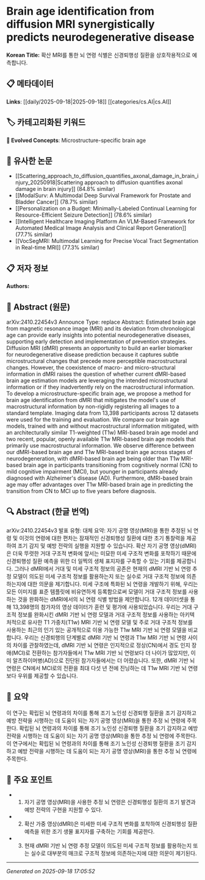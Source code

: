 
# Brain age identification from diffusion MRI synergistically predicts neurodegenerative disease

**Korean Title:** 확산 MRI를 통한 뇌 연령 식별은 신경퇴행성 질환을 상호작용적으로 예측합니다.

## 📋 메타데이터

**Links**: [[daily/2025-09-18|2025-09-18]] [[categories/cs.AI|cs.AI]]

## 🏷️ 카테고리화된 키워드
**🚀 Evolved Concepts**: Microstructure-specific brain age

## 🔗 유사한 논문
- [[Scattering_approach_to_diffusion_quantifies_axonal_damage_in_brain_injury_20250918|Scattering approach to diffusion quantifies axonal damage in brain injury]] (84.8% similar)
- [[ModalSurv: A Multimodal Deep Survival Framework for Prostate and Bladder Cancer]] (78.7% similar)
- [[Personalization on a Budget: Minimally-Labeled Continual Learning for Resource-Efficient Seizure Detection]] (78.6% similar)
- [[Intelligent Healthcare Imaging Platform An VLM-Based Framework for Automated Medical Image Analysis and Clinical Report Generation]] (77.7% similar)
- [[VocSegMRI: Multimodal Learning for Precise Vocal Tract Segmentation in Real-time MRI]] (77.3% similar)

## 📋 저자 정보

**Authors:** 

## 📄 Abstract (원문)

arXiv:2410.22454v3 Announce Type: replace 
Abstract: Estimated brain age from magnetic resonance image (MRI) and its deviation from chronological age can provide early insights into potential neurodegenerative diseases, supporting early detection and implementation of prevention strategies. Diffusion MRI (dMRI) presents an opportunity to build an earlier biomarker for neurodegenerative disease prediction because it captures subtle microstructural changes that precede more perceptible macrostructural changes. However, the coexistence of macro- and micro-structural information in dMRI raises the question of whether current dMRI-based brain age estimation models are leveraging the intended microstructural information or if they inadvertently rely on the macrostructural information. To develop a microstructure-specific brain age, we propose a method for brain age identification from dMRI that mitigates the model's use of macrostructural information by non-rigidly registering all images to a standard template. Imaging data from 13,398 participants across 12 datasets were used for the training and evaluation. We compare our brain age models, trained with and without macrostructural information mitigated, with an architecturally similar T1-weighted (T1w) MRI-based brain age model and two recent, popular, openly available T1w MRI-based brain age models that primarily use macrostructural information. We observe difference between our dMRI-based brain age and T1w MRI-based brain age across stages of neurodegeneration, with dMRI-based brain age being older than T1w MRI-based brain age in participants transitioning from cognitively normal (CN) to mild cognitive impairment (MCI), but younger in participants already diagnosed with Alzheimer's disease (AD). Furthermore, dMRI-based brain age may offer advantages over T1w MRI-based brain age in predicting the transition from CN to MCI up to five years before diagnosis.

## 🔍 Abstract (한글 번역)

arXiv:2410.22454v3 발표 유형: 대체
요약: 자기 공명 영상(MRI)을 통한 추정된 뇌 연령 및 이것의 연령에 대한 편차는 잠재적인 신경퇴행성 질환에 대한 초기 통찰력을 제공하여 조기 감지 및 예방 전략의 실행을 지원할 수 있습니다. 확산 자기 공명 영상(dMRI)은 더욱 뚜렷한 거대 구조적 변화에 앞서는 미묘한 미세 구조적 변화를 포착하기 때문에 신경퇴행성 질환 예측을 위한 더 일찍의 생체 표지자를 구축할 수 있는 기회를 제공합니다. 그러나 dMRI에서 거대 및 미세 구조적 정보의 공존은 현재의 dMRI 기반 뇌 연령 추정 모델이 의도된 미세 구조적 정보를 활용하는지 또는 실수로 거대 구조적 정보에 의존하는지에 대한 의문을 제기합니다. 미세 구조에 특화된 뇌 연령을 개발하기 위해, 우리는 모든 이미지를 표준 템플릿에 비유연하게 등록함으로써 모델이 거대 구조적 정보를 사용하는 것을 완화하는 dMRI에서의 뇌 연령 식별 방법을 제안합니다. 12개 데이터셋을 통해 13,398명의 참가자의 영상 데이터가 훈련 및 평가에 사용되었습니다. 우리는 거대 구조적 정보를 완화시킨 dMRI 기반 뇌 연령 모델과 거대 구조적 정보를 사용하는 아키텍처적으로 유사한 T1 가중치(T1w) MRI 기반 뇌 연령 모델 및 주로 거대 구조적 정보를 사용하는 최근의 인기 있는 공개적으로 이용 가능한 T1w MRI 기반 뇌 연령 모델을 비교합니다. 우리는 신경퇴행의 단계별로 dMRI 기반 뇌 연령과 T1w MRI 기반 뇌 연령 사이의 차이를 관찰하였는데, dMRI 기반 뇌 연령은 인지적으로 정상(CN)에서 경도 인지 장애(MCI)로 전환하는 참가자들에서 T1w MRI 기반 뇌 연령보다 더 나이가 많았지만, 이미 알츠하이머병(AD)으로 진단된 참가자들에서는 더 어렸습니다. 또한, dMRI 기반 뇌 연령은 CN에서 MCI로의 전환을 최대 다섯 년 전에 진닝하는 데 T1w MRI 기반 뇌 연령보다 우위를 제공할 수 있습니다.

## 📝 요약

이 연구는 확립된 뇌 연령과의 차이를 통해 조기 노인성 신경퇴행 질환을 조기 감지하고 예방 전략을 시행하는 데 도움이 되는 자기 공명 영상(MRI)을 통한 추정 뇌 연령에 주목한다. 확립된 뇌 연령과의 차이를 통해 조기 노인성 신경퇴행 질환을 조기 감지하고 예방 전략을 시행하는 데 도움이 되는 자기 공명 영상(MRI)을 통한 추정 뇌 연령에 주목한다. 이 연구에서는 확립된 뇌 연령과의 차이를 통해 조기 노인성 신경퇴행 질환을 조기 감지하고 예방 전략을 시행하는 데 도움이 되는 자기 공명 영상(MRI)을 통한 추정 뇌 연령에 주목한다.

## 🎯 주요 포인트

- 1. 자기 공명 영상(MRI)을 사용한 추정 뇌 연령은 신경퇴행성 질환의 조기 발견과 예방 전략의 구현을 지원할 수 있다.

- 2. 확산 가중 영상(dMRI)은 미세한 미세 구조적 변화를 포착하여 신경퇴행성 질환 예측을 위한 조기 생물 표지자를 구축하는 기회를 제공한다.

- 3. 현재 dMRI 기반 뇌 연령 추정 모델이 의도된 미세 구조적 정보를 활용하는지 또는 실수로 대부분의 매크로 구조적 정보에 의존하는지에 대한 의문이 제기된다.

---

*Generated on 2025-09-18 17:05:52*